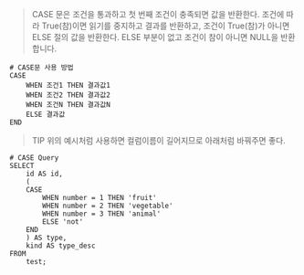 >CASE 문은 조건을 통과하고 첫 번째 조건이 충족되면 값을 반환한다.
  조건에 따라 True(참)이면 읽기를 중지하고 결과를 반환하고, 조건이 True(참)가 아니면 ELSE 절의 값을 반환한다.
  ELSE 부분이 없고 조건이 참이 아니면 NULL을 반환합니다.

```
# CASE문 사용 방법 
CASE 
	WHEN 조건1 THEN 결과값1 
	WHEN 조건2 THEN 결과값2 
	WHEN 조건N THEN 결과값N 
	ELSE 결과값 
END
```

>TIP
>위의 예시처럼 사용하면 컬럼이름이 길어지므로 아래처럼 바꿔주면 좋다.

```
# CASE Query 
SELECT 
	id AS id, 
	(
	CASE 
		WHEN number = 1 THEN 'fruit' 
		WHEN number = 2 THEN 'vegetable' 
		WHEN number = 3 THEN 'animal' 
		ELSE 'not' 
	END 
	) AS type, 
	kind AS type_desc 
FROM 
	test;
```
